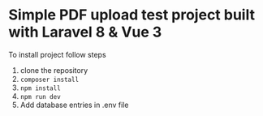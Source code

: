 # Simple PDF upload test project built with Laravel 8 & Vue 3

To install project follow steps

1. clone the repository
2. `composer install`
3. `npm install`
4. `npm run dev`
5. Add database entries in .env file


